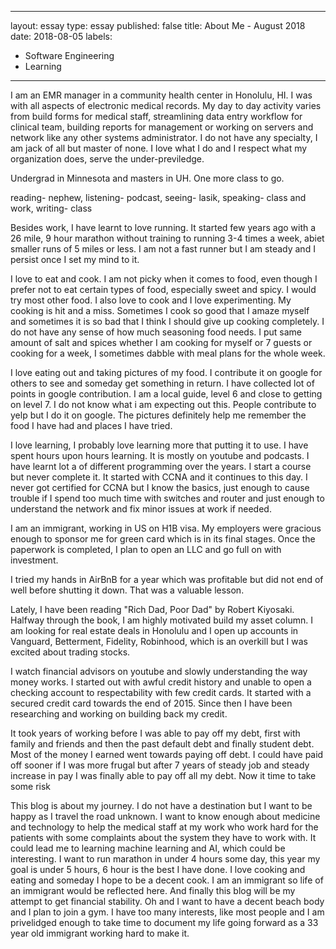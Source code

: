 
---
layout: essay
type: essay
published: false
title: About Me - August 2018
date: 2018-08-05
labels:
  - Software Engineering
  - Learning
---

I am an EMR manager in a community health center in Honolulu, HI. I was with all aspects of electronic medical records. My day to day activity varies from build forms for medical staff, streamlining data entry workflow for clinical team, building reports for management or working on servers and network like any other systems administrator. I do not have any specialty, I am jack of all but master of none. I love what I do and I respect what my organization does, serve the under-previledge.

Undergrad in Minnesota and masters in UH. One more class to go.

reading- nephew, listening- podcast, seeing- lasik, speaking- class and work, writing- class

Besides work, I have learnt to love running. It started few years ago with a 26 mile, 9 hour marathon without training to running 3-4 times a week, abiet smaller runs of 5 miles or less. I am not a fast runner but I am steady and I persist once I set my mind to it.

I love to eat and cook. I am not picky when it comes to food, even though I prefer not to eat certain types of food, especially sweet and spicy. I would try most other food. I also love to cook and I love experimenting. My cooking is hit and a miss. Sometimes I cook so good that I amaze myself and sometimes it is so bad that I think I should give up cooking completely. I do not have any sense of how much seasoning food needs. I put same amount of salt and spices whether I am cooking for myself or 7 guests or cooking for a week, I sometimes dabble with meal plans for the whole week.

I love eating out and taking pictures of my food. I contribute it on google for others to see and someday get something in return. I have collected lot of points in google contribution. I am a local guide, level 6 and close to getting on level 7. I do not know what i am expecting out this. People contribute to yelp but I do it on google. The pictures definitely help me remember the food I have had and places I have tried.

I love learning, I probably love learning more that putting it to use. I have spent hours upon hours learning. It is mostly on youtube and podcasts. I have learnt lot a of different programming over the years. I start a course but never complete it. It started with CCNA and it continues to this day. I never got certified for CCNA but I know the basics, just enough to cause trouble if I spend too much time with switches and router and just enough to understand the network and fix minor issues at work if needed.

I am an immigrant, working in US on H1B visa. My employers were gracious enough to sponsor me for green card which is in its final stages. Once the paperwork is completed, I plan to open an LLC and go full on with investment.

I tried my hands in AirBnB for a year which was profitable but did not end of well before shutting it down. That was a valuable lesson.

Lately, I have been reading "Rich Dad, Poor Dad" by Robert Kiyosaki. Halfway through the book, I am highly motivated build my asset column. I am looking for real estate deals in Honolulu and I open up accounts in Vanguard, Betterment, Fidelity, Robinhood, which is an overkill but I was excited about trading stocks.

I watch financial advisors on youtube and slowly understanding the way money works. I started out with awful credit history and unable to open a checking account to respectability with few credit cards. It started with a secured credit card towards the end of 2015. Since then I have been researching and working on building back my credit. 

It took years of working before I was able to pay off my debt, first with family and friends and then the past default debt and finally student debt. Most of the money I earned went towards paying off debt. I could have paid off sooner if I was more frugal but after 7 years of steady job and steady increase in pay I was finally able to pay off all my debt. Now it time to take some risk

This blog is about my journey. I do not have a destination but I want to be happy as I travel the road unknown. I want to know enough about medicine and technology to help the medical staff at my work who work hard for the patients with some complaints about the system they have to work with. It could lead me to learning machine learning and AI, which could be interesting. I want to run marathon in under 4 hours some day, this year my goal is under 5 hours, 6 hour is the best I have done. I love cooking and eating and someday I hope to be a decent cook. I am an immigrant so life of an immigrant would be reflected here. And finally this blog will be my attempt to get financial stability. Oh and I want to have a decent beach body and I plan to join a gym. I have too many interests, like most people and I am privelidged enough to take time to document my life going forward as a 33 year old immigrant working hard to make it.
